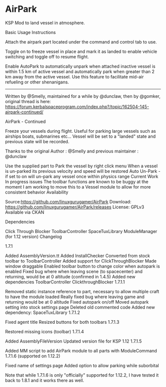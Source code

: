 # AirPark
KSP Mod to land vessel in atmosphere. 

Basic Usage Instructions

Attach the airpark part located under the command and control tab to use. 

Toggle on to freeze vessel in place and mark it as landed to enable vehicle 
switching and toggle off to resume flight. 

Enable AutoPark to automatically unpark when attached inactive vessel is 
within 1.5 km of active vessel and automatically park when greater than 2 km 
away from the  active vessel. Use this feature to facilitate mid-air 
refueling or other shenanigans.

-------------------

Written by @Smelly, maintained for a while by @dunclaw, then by  @gomker, original thread is here:  https://forum.kerbalspaceprogram.com/index.php?/topic/162504-145-airpark-continued/

AirPark - Continued

Freeze your vessels during flight. Useful for parking large vessels such as airships boats, submarines etc... Vessel will be set to a "landed" state and previous state will be recorded.

Thanks to the original Author : @Smelly and previous maintainer : @dunclaw

Use the supplied part to Park the vessel by right click menu 
When a vessel is un-parked its previous velocity and speed will be restored
Auto Un-Park - if set to on will un-park any vessel once within physics range
Current Work In progress issues
The toolbar functions are known to be buggy at the moment
I am working to move this to a Vessel module to allow for more consistent behavior
Availability

Source:https://github.com/linuxgurugamer/AirPark
Download: https://github.com/linuxgurugamer/AirPark/releases
License: GPLv3
Available via CKAN

Dependencies

Click Through Blocker
ToolbarController
SpaceTuxLibrary
ModuleManager (for 1.12 version)
Changelog

1.7.1

Added AssemblyVersion.tt
Added InstallChecker
Converted from stock toolbar to ToolbarController
Added support for ClickThroughBlocker
Made window draggable
Enabled toolbar button to change color when autopark is enabled
Fixed bug where when leaving scene (to spacecenter) and returning, would be at 0 altitude (confirmed in 1.4.5)
Added new dependencies
ToolbarController
ClickthroughBlocker
1.7.1.1

Removed static instance reference to part, necessary to allow multiple craft to have the module loaded
Really fixed bug where leaving game and returning would be at 0 altitude
Fixed autopark on/off
Moved autopark setting into stock settings page
Deleted old commented code
Added new dependency:  SpaceTuxLibrary
1.7.1.2

Fixed agent title
Resized buttons for both toolbars
1.7.1.3

Restored missing icons (toolbar)
1.7.1.4

Added AssemblyFileVersion
Updated version file for KSP 1.12
1.7.1.5

Added MM script to add AirPark module to all parts with ModuleCommand
1.7.1.6 (supported on 1.12.2)

Fixed name of settings page
Added option to allow parking while suborbital
 

Note that while 1.7.1.6 is only "officially" supported for 1.12.2, I have tested it back to 1.8.1 and it works there as well. 

 

